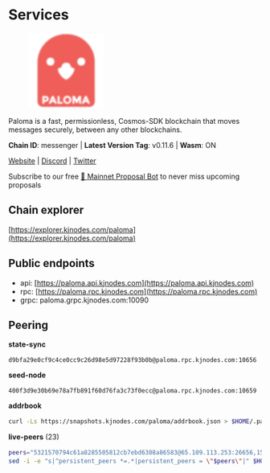 # Services

<figure><img src="https://raw.githubusercontent.com/kj89/cosmos-images/main/logos/paloma.png" width="150" alt=""><figcaption></figcaption></figure>

Paloma is a fast, permissionless, Cosmos-SDK blockchain that  moves messages securely, between any other blockchains.

**Chain ID**: messenger | **Latest Version Tag**: v0.11.6 | **Wasm**: ON

[Website](https://www.palomachain.com) | [Discord](https://discord.gg/tKVFpfdSw4) | [Twitter](https://twitter.com/paloma_chain)



Subscribe to our free [🤖 Mainnet Proposal Bot](https://t.me/kjnodes_proposal_bot) to never miss upcoming proposals


## Chain explorer
[https://explorer.kjnodes.com/paloma](https://explorer.kjnodes.com/paloma)

## Public endpoints

* api: [https://paloma.api.kjnodes.com](https://paloma.api.kjnodes.com)
* rpc: [https://paloma.rpc.kjnodes.com](https://paloma.rpc.kjnodes.com)
* grpc: paloma.grpc.kjnodes.com:10090

## Peering

**state-sync**

```text
d9bfa29e0cf9c4ce0cc9c26d98e5d97228f93b0b@paloma.rpc.kjnodes.com:10656
```

**seed-node**

```text
400f3d9e30b69e78a7fb891f60d76fa3c73f0ecc@paloma.rpc.kjnodes.com:10659
```

**addrbook**
```bash
curl -Ls https://snapshots.kjnodes.com/paloma/addrbook.json > $HOME/.paloma/config/addrbook.json
```

**live-peers** (23)
```bash
peers="5321570794c61a8285505812cb7ebd6308a86583@65.109.113.253:26656,15f4b11b50810b5046679a12b494e42a2c9034fd@65.109.30.12:26656,471a09da6fafb67bff3aa1f01e00fd1830e53262@136.243.94.138:26656,b41423c8b181c3f2c47df39cca12e7d9bfcfd75e@213.239.215.77:21656,e833844c00b8ce60ce6826f170becfa18e6172c2@46.4.27.59:26656,8af8dfa817359036f55f6793b0ed4bcce8884027@85.14.245.70:26656,9cf215d69773173a4c40eb2e811cea8aa7e37432@213.239.216.252:21656,dfa0d66a3713bf6b49bc509a2a4fc75bee042a30@23.88.77.188:20009,9581fadb9a32f2af89d575bb0f2661b9bb216d41@46.4.23.108:26656,b3ba407aef9e18e16e8e9a3b523a1b026dabeab3@84.46.248.174:26656,60066422d3b70fbf7571012b267dc2cccd9603d5@149.102.156.223:26656,22e7a98b54070bee0f504305d9ed0fb7a2b24ab6@34.221.60.207:26656,d9bfa29e0cf9c4ce0cc9c26d98e5d97228f93b0b@65.109.88.38:10656,41a47bae18f81c1f626e4b238221b77e274424d7@45.33.65.223:26656,98b54cd6696e616fe966008ebf2bac409e3e0773@65.108.194.44:26656,2c6772b11c1f9eff2a923eb2bf808543cdd501c5@79.143.179.196:26656,b92c94f00b46500a5ff8920acd438c0873c2f9da@50.116.13.101:26656,08c242d4505c5db223647069fdc0acb6e90079aa@65.109.106.214:26656,317141e329bc214a76ba92201f6818574ebe5323@135.181.114.98:36656,ab6875bd52d6493f39612eb5dff57ced1e3a5ad6@95.217.229.18:10656,d44dcdbc4d0f5ae1415143a80f9e5d092af68819@188.165.205.120:10656,53f37ac93aec70dea3abc40108f42a00877b4665@64.227.142.91:26656,7e93f6409ade895fe301b502d6fb9dfb96343a34@135.125.5.34:54056"
sed -i -e "s|^persistent_peers *=.*|persistent_peers = \"$peers\"|" $HOME/.paloma/config/config.toml
```
